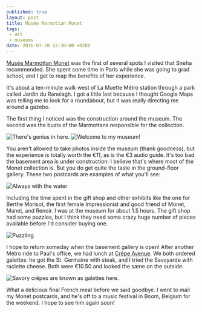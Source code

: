 ```yaml
---
published: true
layout: post
title: Musée Marmottan Monet
tags:
 - art
 - museums
date: 2016-07-20 12:30:00 +0200
---
```

[Musée Marmottan Monet][musee-marmottan] was the first of several spots I visited that Sneha recommended. She spent some time in Paris while she was going to grad school, and I get to reap the benefits of her experience.

<!--more-->

It's about a ten-minute walk west of La Muette Métro station through a park called Jardin du Ranelagh. I got a little lost because I thought Google Maps was telling me to look for a roundabout, but it was really directing me around a gazebo.

The first thing I noticed was the construction around the museum. The second was the busts of the Marmottans responsible for the collection.

![There's genius in here.]({{site.baseurl}}/images/2016/07/20/musee-marmottan-monet/entrance.jpeg)
![Welcome to my museum!]({{site.baseurl}}/images/2016/07/20/musee-marmottan-monet/marmottan.jpeg)

You aren't allowed to take photos inside the museum (thank goodness), but the experience is totally worth the €11, as is the €3 audio guide. It's too bad the basement area is under construction: I believe that's where most of the Monet collection is. But you do get quite the taste in the ground-floor gallery. These two postcards are examples of what you'll see:

![Always with the water]({{site.baseurl}}/images/2016/07/20/musee-marmottan-monet/postcards.jpeg)

Including the time spent in the gift shop and other exhibits like the one for Berthe Morisot, the first female Impressionist and good friend of Monet, Manet, and Renoir. I was at the museum for about 1.5 hours. The gift shop had some puzzles, but I think they need some crazy huge number of pieces available before I'd consider buying one.

![Puzzling]({{site.baseurl}}/images/2016/07/20/musee-marmottan-monet.jpeg)

I hope to return someday when the basement gallery is open! After another Métro ride to Paul's office, we had lunch at [Crêpe Avenue][crepe-avenue]. We both ordered galettes: he got the St. Germaine with steak, and I tried the Savoyarde with raclette cheese. Both were €10.50 and looked the same on the outside:

![Savory crêpes are known as galettes here.]({{site.baseurl}}/images/2016/07/20/musee-marmottan-monet/galette.jpeg)

What a delicious final French meal before we said goodbye. I went to mail my Monet postcards, and he's off to a music festival in Boom, Belgium for the weekend. I hope to see him again soon!

[crepe-avenue]: http://www.crepeavenue.com
[musee-marmottan]: http://www.marmottan.fr
